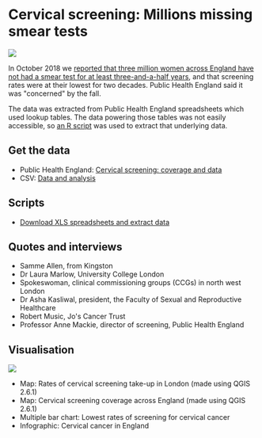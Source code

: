 # Cervical screening: Millions missing smear tests

![](https://ichef.bbci.co.uk/news/624/cpsprodpb/11D76/production/_103587037_londonscreen-nc.png)

In October 2018 we [reported that three million women across England have not had a smear test for at least three-and-a-half years](https://www.bbc.co.uk/news/uk-england-45593583), and that screening rates were at their lowest for two decades. Public Health England said it was "concerned" by the fall.

The data was extracted from Public Health England spreadsheets which used lookup tables. The data powering those tables was not easily accessible, so [an R script](https://github.com/BBC-Data-Unit/cervical-screening/blob/master/extracthiddendata.R) was used to extract that underlying data.

## Get the data 

* Public Health England: [Cervical screening: coverage and data](https://www.gov.uk/government/publications/cervical-screening-coverage-and-data)
* CSV: [Data and analysis](https://github.com/BBC-Data-Unit/cervical-screening/blob/master/cervicaldec2017.csv)

## Scripts

* [Download XLS spreadsheets and extract data](https://github.com/BBC-Data-Unit/cervical-screening/blob/master/extracthiddendata.R)

## Quotes and interviews

* Samme Allen, from Kingston
* Dr Laura Marlow, University College London
* Spokeswoman, clinical commissioning groups (CCGs) in north west London 
* Dr Asha Kasliwal, president, the Faculty of Sexual and Reproductive Healthcare
* Robert Music, Jo's Cancer Trust
* Professor Anne Mackie, director of screening, Public Health England

## Visualisation

![](https://ichef.bbci.co.uk/news/624/cpsprodpb/D31F/production/_103574045_datapic-cervicaldatapic-y44fx-nc.png)

* Map: Rates of cervical screening take-up in London (made using QGIS 2.6.1)
* Map: Cervical screening coverage across England (made using QGIS 2.6.1)
* Multiple bar chart: Lowest rates of screening for cervical cancer
* Infographic: Cervical cancer in England
